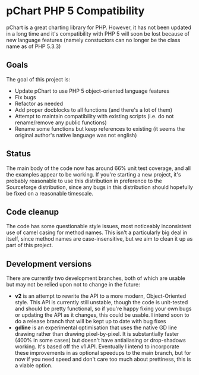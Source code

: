 pChart PHP 5 Compatibility
==========================

pChart is a great charting library for PHP. 
However, it has not been updated in a long time and it's compatibility
with PHP 5 will soon be lost because of new language features 
(namely constuctors can no longer be the class name as of PHP 5.3.3)

## Goals

The goal of this project is:

* Update pChart to use PHP 5 object-oriented language features
* Fix bugs
* Refactor as needed
* Add proper docblocks to all functions (and there's a lot of them)
* Attempt to maintain compatibility with existing scripts (i.e. do not rename/remove any public functions)
* Rename some functions but keep references to existing (it seems the original author's native language was not english)
 
## Status

The main body of the code now has around 66% unit test coverage, and
all the examples appear to be working. If you're starting a new
project, it's probably reasonable to use this distribution in
preference to the Sourceforge distribution, since any bugs in this
distribution should hopefully be fixed on a reasonable timescale.

## Code cleanup

The code has some questionable style issues, most noticeably
inconsistent use of camel casing for method names. This isn't a
particularly big deal in itself, since method names are
case-insensitive, but we aim to clean it up as part of this project.

## Development versions

There are currently two development branches, both of which are usable
but may not be relied upon not to change in the future:

* **v2** is an attempt to rewrite the API to a more modern,
  Object-Oriented style. This API is currently still unstable, though
  the code is unit-tested and should be pretty functional, so if
  you're happy fixing your own bugs or updating the API as it changes,
  this could be usable. I intend soon to do a release branch that will
  be kept up to date with bug fixes
* **gdline** is an experimental optimisation that uses the native GD
  line drawing rather than drawing pixel-by-pixel. It is substantially
  faster (400% in some cases) but doesn't have antialiasing or
  drop-shadows working. It's based off the v1 API. Eventually I intend
  to incorporate these improvements in as optional speedups to the
  main branch, but for now if you need speed and don't care too much
  about prettiness, this is a viable option.
 
